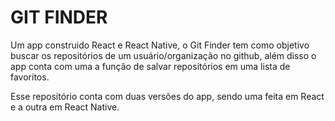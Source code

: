 # GIT FINDER

Um app construido React e React Native, o Git Finder tem como objetivo buscar os repositórios de um usuário/organização no github, além disso o app conta com uma a função de salvar repositórios em uma lista de favoritos.

Esse repositório conta com duas versões do app, sendo uma feita em React e a outra em React Native.
